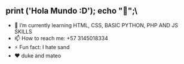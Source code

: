 ## print ('Hola Mundo :D'); echo "👋";\

- 🌱 I’m currently learning HTML, CSS, BASIC PYTHON, PHP AND JS SKILLS
- 📫 How to reach me: +57 3145018334
- ⚡ Fun fact: I hate sand
- ❤️ duke and mateo
<!--

